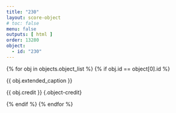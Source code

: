 ```yaml
---
title: "230"
layout: score-object
# toc: false
menu: false
outputs: [ html ]
order: 13280
object:
  - id: "230"
---
```


{% for obj in objects.object_list %}
{% if obj.id == object[0].id %}

{{ obj.extended_caption }}

{{ obj.credit }} {.object-credit}

{% endif %}
{% endfor %}
